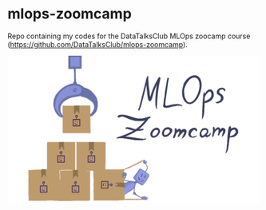 # mlops-zoomcamp
Repo containing my codes for the DataTalksClub MLOps zoocamp course (https://github.com/DataTalksClub/mlops-zoomcamp).

<img src="./images/banner.png" alt="MLOps Robot"/>

